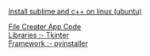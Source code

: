 <a href="https://github.com/tanaykulkarni27/Linux-and-utilities/blob/master/Sublime%20and%20c%2B%2B.md"> Install sublime and c++ on linux (ubuntu) </a>

<a href="https://github.com/tanaykulkarni27/Linux-and-utilities/blob/master/main.py"> File Creater App Code <br> Libraries :- Tkinter<br>
Framework :- pyinstaller </a>
